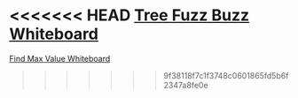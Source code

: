 <<<<<<< HEAD
[Tree Fuzz Buzz Whiteboard](tree-fuzz-buzz-whiteboard.png)
=======
[Find Max Value Whiteboard](max_value_whiteboard.png)
>>>>>>> 9f38118f7c1f3748c0601865fd5b6f2347a8fe0e
